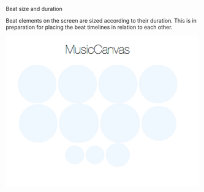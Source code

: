 Beat size and duration

Beat elements on the screen are sized according to their duration. This is in preparation for placing the beat timelines in relation to each other.

![Project Screenshot](project_images/beat-size.png?raw=true "Cover Image")
